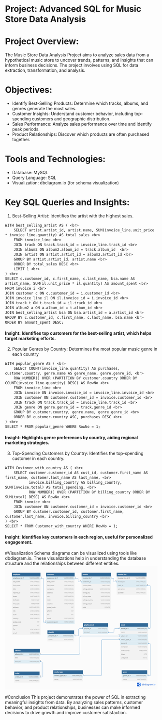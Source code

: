 # Project: Advanced SQL for Music Store Data Analysis

# Project Overview:
The Music Store Data Analysis Project aims to analyze sales data from a hypothetical music store to uncover trends, patterns, and insights that can inform business decisions. The project involves using SQL for data extraction, transformation, and analysis.

# Objectives:
- Identify Best-Selling Products: Determine which tracks, albums, and genres generate the most sales.<br>
- Customer Insights: Understand customer behavior, including top-spending customers and geographic distribution.<br>
- Sales Performance: Analyze sales performance over time and identify peak periods.<br>
- Product Relationships: Discover which products are often purchased together.

# Tools and Technologies:
- Database: MySQL <br>
- Query Language: SQL <br>
- Visualization: dbdiagram.io (for schema visualization)

# Key SQL Queries and Insights:
1. Best-Selling Artist:
Identifies the artist with the highest sales. <br>
```
WITH best_selling_artist AS ( <br>
    SELECT artist.artist_id, artist.name, SUM(invoice_line.unit_price * invoice_line.quantity) AS total_sales <br>
    FROM invoice_line <br>
    JOIN track ON track.track_id = invoice_line.track_id <br>
    JOIN album2 ON album2.album_id = track.album_id  <br>
    JOIN artist ON artist.artist_id = album2.artist_id <br>
    GROUP BY artist.artist_id, artist.name <br>
    ORDER BY total_sales DESC <br>
    LIMIT 1 <br>
) <br>
SELECT c.customer_id, c.first_name, c.last_name, bsa.name AS artist_name, SUM(il.unit_price * il.quantity) AS amount_spent <br>
FROM invoice i <br>
JOIN customer c ON c.customer_id = i.customer_id <br>
JOIN invoice_line il ON il.invoice_id = i.invoice_id <br>
JOIN track t ON t.track_id = il.track_id <br>
JOIN album2 a ON a.album_id = t.album_id <br>
JOIN best_selling_artist bsa ON bsa.artist_id = a.artist_id <br>
GROUP BY c.customer_id, c.first_name, c.last_name, bsa.name <br>
ORDER BY amount_spent DESC;
```
#### Insight: Identifies top customers for the best-selling artist, which helps target marketing efforts.

2. Popular Genres by Country:
Determines the most popular music genre in each country <br>
```
WITH popular_genre AS ( <br>
    SELECT COUNT(invoice_line.quantity) AS purchases, customer.country, genre.name AS genre_name, genre.genre_id, <br>
    ROW_NUMBER() OVER (PARTITION BY customer.country ORDER BY COUNT(invoice_line.quantity) DESC) AS RowNo <br>
    FROM invoice_line <br>
    JOIN invoice ON invoice.invoice_id = invoice_line.invoice_id <br>
    JOIN customer ON customer.customer_id = invoice.customer_id <br>
    JOIN track ON track.track_id = invoice_line.track_id <br>
    JOIN genre ON genre.genre_id = track.genre_id <br>
    GROUP BY customer.country, genre.name, genre.genre_id <br>
    ORDER BY customer.country ASC, purchases DESC <br>
) <br>
SELECT * FROM popular_genre WHERE RowNo = 1;
```
#### Insight: Highlights genre preferences by country, aiding regional marketing strategies.

3. Top-Spending Customers by Country:
Identifies the top-spending customer in each country. <br>
```
WITH Customer_with_country AS ( <br>
    SELECT customer.customer_id AS cust_id, customer.first_name AS first_name, customer.last_name AS last_name, <br>
           invoice.billing_country AS billing_country, SUM(invoice.total) AS total_spending, <br>
           ROW_NUMBER() OVER (PARTITION BY billing_country ORDER BY SUM(total) DESC) AS RowNo <br>
    FROM invoice <br>
    JOIN customer ON customer.customer_id = invoice.customer_id <br>
    GROUP BY customer.customer_id, customer.first_name, customer.last_name, invoice.billing_country <br>
) <br>
SELECT * FROM Customer_with_country WHERE RowNo = 1;
```
#### Insight: Identifies key customers in each region, useful for personalized engagement.

#Visualization
Schema diagrams can be visualized using tools like dbdiagram.io. These visualizations help in understanding the database structure and the relationships between different entities.
![Schema diagram](https://github.com/prajaktakadu11/Advanced_SQL_for_Music_Store_Data_Analysis/blob/main/Music_database_schema.png?raw=true)

#Conclusion
This project demonstrates the power of SQL in extracting meaningful insights from data. By analyzing sales patterns, customer behavior, and product relationships, businesses can make informed decisions to drive growth and improve customer satisfaction.
